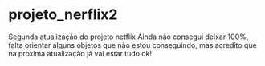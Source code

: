 # projeto_nerflix2
Segunda atualização do projeto netflix
Ainda não consegui deixar 100%, falta orientar alguns objetos que não estou conseguindo, mas acredito que na proxima atualização já vai estar tudo ok!
